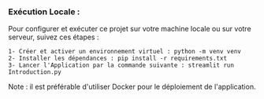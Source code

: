 ### Exécution Locale :

Pour configurer et exécuter ce projet sur votre machine locale ou sur votre serveur, suivez ces étapes :

    1- Créer et activer un environnement virtuel : python -m venv venv
    2- Installer les dépendances : pip install -r requirements.txt
    3- Lancer l'Application par la commande suivante : streamlit run Introduction.py

Note : il est préférable d'utiliser Docker pour le déploiement de l'application.
